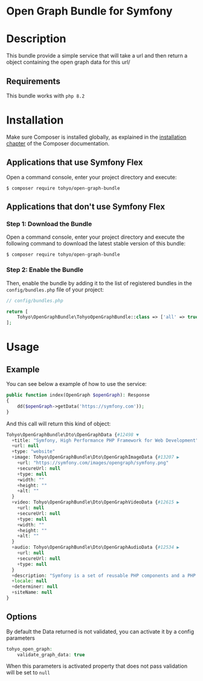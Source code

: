 # Open Graph Bundle for Symfony

Description
===========

This bundle provide a simple service that will take a url and then return a object containing the open graph data for this url/ 

Requirements
------------

This bundle works with `php 8.2`

Installation
============

Make sure Composer is installed globally, as explained in the
[installation chapter](https://getcomposer.org/doc/00-intro.md)
of the Composer documentation.

Applications that use Symfony Flex
----------------------------------

Open a command console, enter your project directory and execute:

```console
$ composer require tohyo/open-graph-bundle
```

Applications that don't use Symfony Flex
----------------------------------------

### Step 1: Download the Bundle

Open a command console, enter your project directory and execute the
following command to download the latest stable version of this bundle:

```console
$ composer require tohyo/open-graph-bundle
```

### Step 2: Enable the Bundle

Then, enable the bundle by adding it to the list of registered bundles
in the `config/bundles.php` file of your project:

```php
// config/bundles.php

return [
    Tohyo\OpenGraphBundle\TohyoOpenGraphBundle::class => ['all' => true],
];
```


Usage 
=====

Example
-------

You can see below a example of how to use the service:

```php
public function index(OpenGraph $openGraph): Response
{
    dd($openGraph->getData('https://symfony.com'));
}
```

And this call will return this kind of object:

```php
Tohyo\OpenGraphBundle\Dto\OpenGraphData {#12498 ▼
  +title: "Symfony, High Performance PHP Framework for Web Development"
  +url: null
  +type: "website"
  +image: Tohyo\OpenGraphBundle\Dto\OpenGraphImageData {#13207 ▶
    +url: "https://symfony.com/images/opengraph/symfony.png"
    +secureUrl: null
    +type: null
    +width: ""
    +height: ""
    +alt: ""
  }
  +video: Tohyo\OpenGraphBundle\Dto\OpenGraphVideoData {#12615 ▶
    +url: null
    +secureUrl: null
    +type: null
    +width: ""
    +height: ""
    +alt: ""
  }
  +audio: Tohyo\OpenGraphBundle\Dto\OpenGraphAudioData {#12534 ▶
    +url: null
    +secureUrl: null
    +type: null
  }
  +description: "Symfony is a set of reusable PHP components and a PHP framework to build web applications, APIs, microservices and web services."
  +locale: null
  +determiner: null
  +siteName: null
}
```

Options
------

By default the Data returned is not validated, you can activate it by a config parameters

```php
tohyo_open_graph:
    validate_graph_data: true
```

When this parameters is activated property that does not pass validation will be set to `null`
